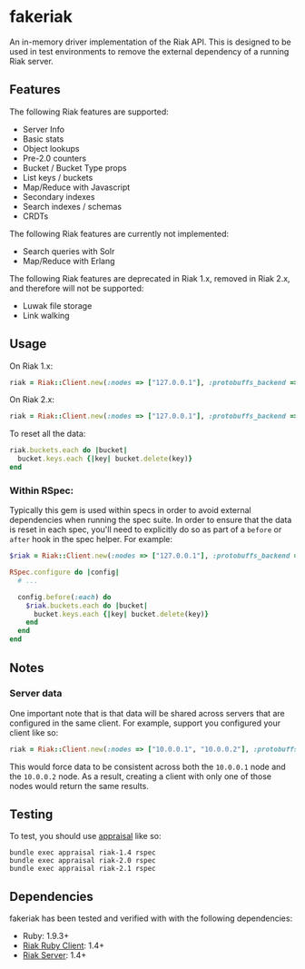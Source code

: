 # fakeriak

An in-memory driver implementation of the Riak API.  This is designed to be
used in test environments to remove the external dependency of a running Riak
server.

## Features

The following Riak features are supported:
* Server Info
* Basic stats
* Object lookups
* Pre-2.0 counters
* Bucket / Bucket Type props
* List keys / buckets
* Map/Reduce with Javascript
* Secondary indexes
* Search indexes / schemas
* CRDTs

The following Riak features are currently not implemented:
* Search queries with Solr
* Map/Reduce with Erlang

The following Riak features are deprecated in Riak 1.x, removed in Riak 2.x,
and therefore will not be supported:
* Luwak file storage
* Link walking

## Usage

On Riak 1.x:

```ruby
riak = Riak::Client.new(:nodes => ["127.0.0.1"], :protobuffs_backend => :Memory, :http_backend => :Memory)
```

On Riak 2.x:

```ruby
riak = Riak::Client.new(:nodes => ["127.0.0.1"], :protobuffs_backend => :Memory)
```

To reset all the data:

```ruby
riak.buckets.each do |bucket|
  bucket.keys.each {|key| bucket.delete(key)}
end
```

### Within RSpec:

Typically this gem is used within specs in order to avoid external dependencies
when running the spec suite.  In order to ensure that the data is reset in each
spec, you'll need to explicitly do so as part of a `before` or `after` hook in
the spec helper.  For example:

```ruby
$riak = Riak::Client.new(:nodes => ["127.0.0.1"], :protobuffs_backend => :Memory)

RSpec.configure do |config|
  # ...

  config.before(:each) do
    $riak.buckets.each do |bucket|
      bucket.keys.each {|key| bucket.delete(key)}
    end
  end
end
```

## Notes

### Server data

One important note that is that data will be shared across servers that are
configured in the same client.  For example, support you configured your
client like so:

```ruby
riak = Riak::Client.new(:nodes => ["10.0.0.1", "10.0.0.2"], :protobuffs_backend => :Memory)
```

This would force data to be consistent across both the `10.0.0.1` node and the
`10.0.0.2` node.  As a result, creating a client with only one of those nodes
would return the same results.

## Testing

To test, you should use [appraisal](https://github.com/thoughtbot/appraisal) like so:

```
bundle exec appraisal riak-1.4 rspec
bundle exec appraisal riak-2.0 rspec
bundle exec appraisal riak-2.1 rspec
```

## Dependencies

fakeriak has been tested and verified with with the following dependencies:

* Ruby: 1.9.3+
* [Riak Ruby Client](https://github.com/basho/riak-ruby-client): 1.4+
* [Riak Server](http://basho.com/riak/): 1.4+